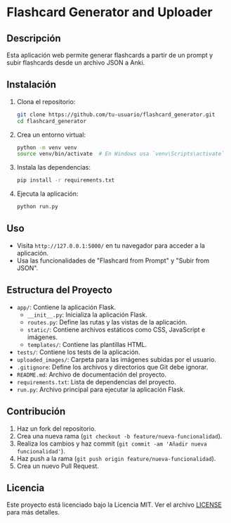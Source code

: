 # Flashcard Generator and Uploader

## Descripción
Esta aplicación web permite generar flashcards a partir de un prompt y subir flashcards desde un archivo JSON a Anki.

## Instalación
1. Clona el repositorio:
    ```bash
    git clone https://github.com/tu-usuario/flashcard_generator.git
    cd flashcard_generator
    ```

2. Crea un entorno virtual:
    ```bash
    python -m venv venv
    source venv/bin/activate  # En Windows usa `venv\Scripts\activate`
    ```

3. Instala las dependencias:
    ```bash
    pip install -r requirements.txt
    ```

4. Ejecuta la aplicación:
    ```bash
    python run.py
    ```

## Uso
- Visita `http://127.0.0.1:5000/` en tu navegador para acceder a la aplicación.
- Usa las funcionalidades de "Flashcard from Prompt" y "Subir from JSON".

## Estructura del Proyecto
- `app/`: Contiene la aplicación Flask.
  - `__init__.py`: Inicializa la aplicación Flask.
  - `routes.py`: Define las rutas y las vistas de la aplicación.
  - `static/`: Contiene archivos estáticos como CSS, JavaScript e imágenes.
  - `templates/`: Contiene las plantillas HTML.
- `tests/`: Contiene los tests de la aplicación.
- `uploaded_images/`: Carpeta para las imágenes subidas por el usuario.
- `.gitignore`: Define los archivos y directorios que Git debe ignorar.
- `README.md`: Archivo de documentación del proyecto.
- `requirements.txt`: Lista de dependencias del proyecto.
- `run.py`: Archivo principal para ejecutar la aplicación Flask.

## Contribución
1. Haz un fork del repositorio.
2. Crea una nueva rama (`git checkout -b feature/nueva-funcionalidad`).
3. Realiza los cambios y haz commit (`git commit -am 'Añadir nueva funcionalidad'`).
4. Haz push a la rama (`git push origin feature/nueva-funcionalidad`).
5. Crea un nuevo Pull Request.

## Licencia
Este proyecto está licenciado bajo la Licencia MIT. Ver el archivo [LICENSE](LICENSE) para más detalles.

 
